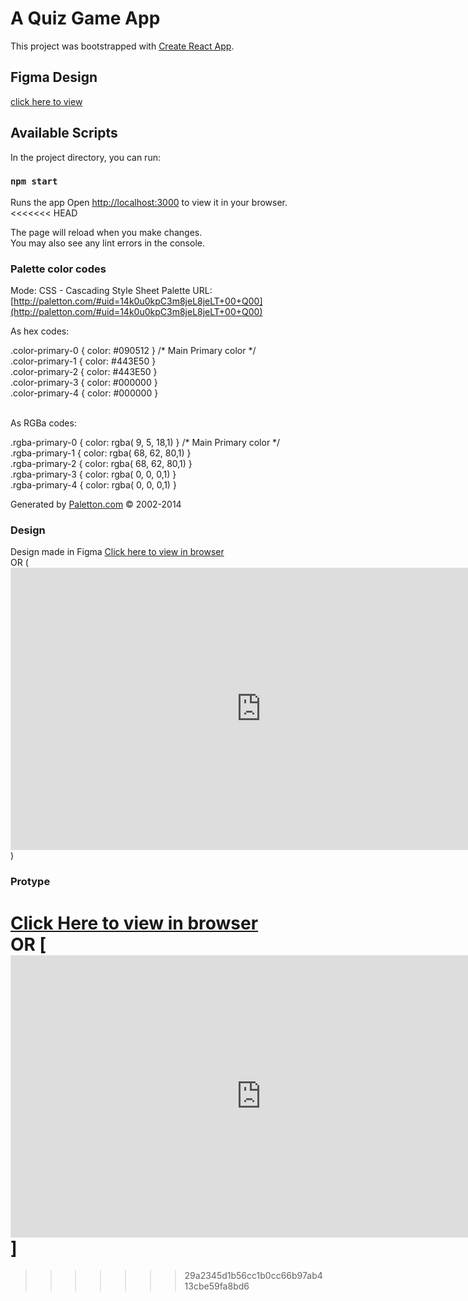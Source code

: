 # A Quiz Game App

This project was bootstrapped with [Create React App](https://github.com/facebook/create-react-app).

## Figma Design 
[click here to view](https://www.figma.com/file/1AymQIa8Os3KMC2Vy3jChG/Oracle-Quiz-Game?node-id=0%3A1&t=N30k3gjukAz1MAPM-1)


## Available Scripts

In the project directory, you can run:

### `npm start`

Runs the app
Open [http://localhost:3000](http://localhost:3000) to view it in your browser.
<<<<<<< HEAD

The page will reload when you make changes.\
You may also see any lint errors in the console.


### Palette color codes
Mode: CSS - Cascading Style Sheet
Palette URL: [http://paletton.com/#uid=14k0u0kpC3m8jeL8jeLT+00+Q00](http://paletton.com/#uid=14k0u0kpC3m8jeL8jeLT+00+Q00)

As hex codes:

.color-primary-0 { color: #090512 }	/* Main Primary color */ </br>
.color-primary-1 { color: #443E50 }</br>
.color-primary-2 { color: #443E50 }</br>
.color-primary-3 { color: #000000 }</br>
.color-primary-4 { color: #000000 }

</br>
As RGBa codes:

.rgba-primary-0 { color: rgba(  9,  5, 18,1) }	/* Main Primary color */ </br>
.rgba-primary-1 { color: rgba( 68, 62, 80,1) }</br>
.rgba-primary-2 { color: rgba( 68, 62, 80,1) }</br>
.rgba-primary-3 { color: rgba(  0,  0,  0,1) }</br>
.rgba-primary-4 { color: rgba(  0,  0,  0,1) }



Generated by [Paletton.com](http://paletton.com) © 2002-2014

### Design
Design made in Figma
[Click here to view in browser](https://www.figma.com/file/1AymQIa8Os3KMC2Vy3jChG/Oracle-Quiz-Game?node-id=0%3A1&t=YD8dw441M6dfUSi4-1) </br>
OR
(<iframe style="border: 1px solid rgba(0, 0, 0, 0.1);" width="800" height="450" src="https://www.figma.com/embed?embed_host=share&url=https%3A%2F%2Fwww.figma.com%2Ffile%2F1AymQIa8Os3KMC2Vy3jChG%2FOracle-Quiz-Game%3Fnode-id%3D0%253A1%26t%3DYD8dw441M6dfUSi4-1" allowfullscreen></iframe>)


### Protype
[Click Here to view in browser](https://www.figma.com/proto/1AymQIa8Os3KMC2Vy3jChG/Oracle-Quiz-Game?node-id=101%3A46&scaling=min-zoom&page-id=0%3A1&starting-point-node-id=101%3A46) </br>
OR
[<iframe style="border: 1px solid rgba(0, 0, 0, 0.1);" width="800" height="450" src="https://www.figma.com/embed?embed_host=share&url=https%3A%2F%2Fwww.figma.com%2Fproto%2F1AymQIa8Os3KMC2Vy3jChG%2FOracle-Quiz-Game%3Fnode-id%3D101%253A46%26scaling%3Dmin-zoom%26page-id%3D0%253A1%26starting-point-node-id%3D101%253A46" allowfullscreen></iframe>]
=======
>>>>>>> 29a2345d1b56cc1b0cc66b97ab413cbe59fa8bd6
